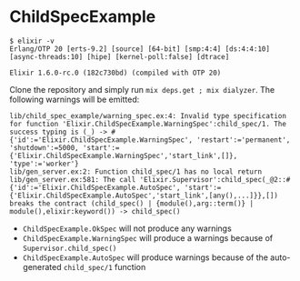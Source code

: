 # ChildSpecExample

```
$ elixir -v
Erlang/OTP 20 [erts-9.2] [source] [64-bit] [smp:4:4] [ds:4:4:10] [async-threads:10] [hipe] [kernel-poll:false] [dtrace]

Elixir 1.6.0-rc.0 (182c730bd) (compiled with OTP 20)
```

Clone the repository and simply run `mix deps.get ; mix dialyzer`. The following warnings will be emitted:

```
lib/child_spec_example/warning_spec.ex:4: Invalid type specification for function 'Elixir.ChildSpecExample.WarningSpec':child_spec/1. The success typing is (_) -> #{'id':='Elixir.ChildSpecExample.WarningSpec', 'restart':='permanent', 'shutdown':=5000, 'start':={'Elixir.ChildSpecExample.WarningSpec','start_link',[]}, 'type':='worker'}
lib/gen_server.ex:2: Function child_spec/1 has no local return
lib/gen_server.ex:581: The call 'Elixir.Supervisor':child_spec(_@2::#{'id':='Elixir.ChildSpecExample.AutoSpec', 'start':={'Elixir.ChildSpecExample.AutoSpec','start_link',[any(),...]}},[]) breaks the contract (child_spec() | {module(),arg::term()} | module(),elixir:keyword()) -> child_spec()
```

* `ChildSpecExample.OkSpec` will not produce any warnings
* `ChildSpecExample.WarningSpec` will produce a warnings because of `Supervisor.child_spec()`
* `ChildSpecExample.AutoSpec` will produce warnings because of the auto-generated `child_spec/1` function
